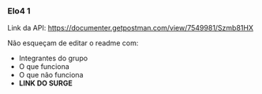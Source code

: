 ### Elo4 1

Link da API: https://documenter.getpostman.com/view/7549981/Szmb81HX

Não esqueçam de editar o readme com: 
- Integrantes do grupo
- O que funciona
- O que não funciona
- **LINK DO SURGE**
